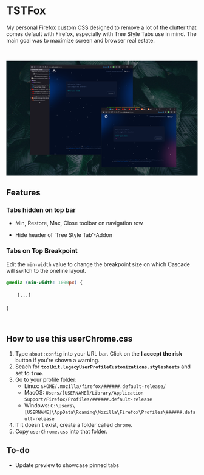 <br><br>

# TSTFox
My personal Firefox custom CSS designed to remove a lot of the clutter that comes default with Firefox, especially with Tree Style Tabs use in mind. The main goal was to maximize screen and browser real estate.

<br>

![Preview Image showing both the one-line style and the style for smaller screensizes.](assets/preview.png)


## Features
### Tabs hidden on top bar


- Min, Restore, Max, Close toolbar on navigation row

- Hide header of 'Tree Style Tab'-Addon

### Tabs on Top Breakpoint

Edit the `min-width` value to change the breakpoint size on which Cascade will switch to the oneline layout.

```css
@media (min-width: 1000px) {
    
    [...]
    
}
```
<br>

## How to use this userChrome.css

1. Type `about:config` into your URL bar. Click on the **I accept the risk** button if you're shown a warning.
2. Seach for **`toolkit.legacyUserProfileCustomizations.stylesheets`** and set to **`true`**.
3. Go to your profile folder:
    - Linux: `$HOME/.mozilla/firefox/######.default-release/`
    - MacOS: `Users/[USERNAME]/Library/Application Support/Firefox/Profiles/######.default-release`
    - Windows: `C:\Users\[USERNAME]\AppData\Roaming\Mozilla\Firefox\Profiles\######.default-release`
4. If it doesn't exist, create a folder called `chrome`.
5. Copy `userChrome.css` into that folder.

## To-do
- Update preview to showcase pinned tabs